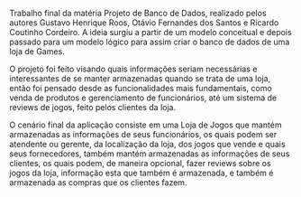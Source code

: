   Trabalho final da matéria Projeto de Banco de Dados, realizado pelos autores Gustavo Henrique Roos, Otávio Fernandes dos Santos e Ricardo Coutinho Cordeiro. A ideia surgiu a partir de um modelo conceitual e depois passado para um modelo lógico para assim criar o banco de dados de uma loja de Games.
  
  O projeto foi feito visando quais informações seriam necessárias e interessantes de se manter armazenadas quando se trata de uma loja, então foi pensado desde as funcionalidades mais fundamentais, como venda de produtos e gerenciamento de funcionários, até um sistema de reviews de jogos, feito pelos clientes da loja.
  
  O cenário final da aplicação consiste em uma Loja de Jogos que mantém armazenadas as informações de seus funcionários, os quais podem ser atendente ou gerente, da localização da loja, dos jogos que vende e quais seus fornecedores, também mantém armazenadas as informações de seus clientes, os quais podem, de maneira opcional, fazer reviews sobre os jogos da loja, informação esta que também é armazenada, e também é armazenada as compras que os clientes fazem.
